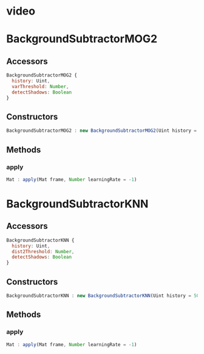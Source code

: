 # video

<a name="BackgroundSubtractorMOG2"></a>

# BackgroundSubtractorMOG2

## Accessors
``` javascript
BackgroundSubtractorMOG2 {
  history: Uint,
  varThreshold: Number,
  detectShadows: Boolean
}
```

<a name="BackgroundSubtractorMOG2.constructors"></a>

## Constructors
``` javascript
BackgroundSubtractorMOG2 : new BackgroundSubtractorMOG2(Uint history = 500, Number varThreshold = 16, Boolean detectShadows = true)
```
## Methods

<a name="BackgroundSubtractorMOG2.apply"></a>

### apply
``` javascript
Mat : apply(Mat frame, Number learningRate = -1)
```

<a name="BackgroundSubtractorKNN"></a>

# BackgroundSubtractorKNN

## Accessors
``` javascript
BackgroundSubtractorKNN {
  history: Uint,
  dist2Threshold: Number,
  detectShadows: Boolean
}
```

<a name="BackgroundSubtractorKNN.constructors"></a>

## Constructors
``` javascript
BackgroundSubtractorKNN : new BackgroundSubtractorKNN(Uint history = 500, Number varThreshold = 400, Boolean detectShadows = true)
```
## Methods

<a name="BackgroundSubtractorKNN.apply"></a>

### apply
``` javascript
Mat : apply(Mat frame, Number learningRate = -1)
```